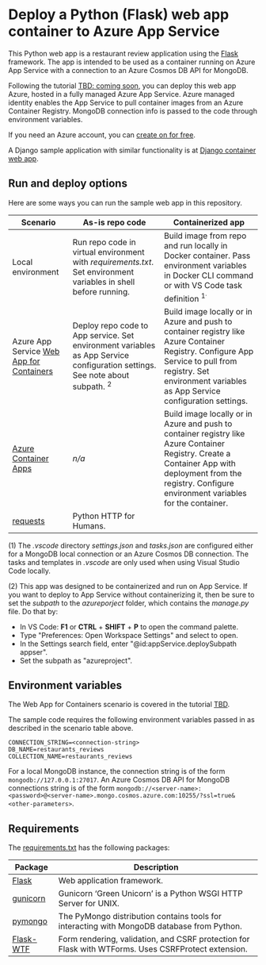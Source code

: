 # Deploy a Python (Flask) web app container to Azure App Service

This Python web app is a restaurant review application using the [Flask](https://flask.palletsprojects.com/en/2.2.x/) framework. The app is intended to be used as a container running on Azure App Service with a connection to an Azure Cosmos DB API for MongoDB. 

Following the tutorial [TBD: coming soon](TBD), you can deploy this web app Azure, hosted in a fully managed Azure App Service. Azure managed identity enables the App Service to pull container images from an Azure Container Registry. MongoDB connection info is passed to the code through environment variables. 

If you need an Azure account, you can [create on for free](https://azure.microsoft.com/free/).

A Django sample application with similar functionality is at [Django container web app](https://github.com/Azure-Samples/msdocs-python-django-container-web-app).

## Run and deploy options

Here are some ways you can run the sample web app in this repository.

| Scenario | As-is repo code        | Containerized app |
| ----------- | ----------- | ----------|
| Local environment | Run repo code in virtual environment with *requirements.txt*. Set environment variables in shell before running. | Build image from repo and run locally in Docker container. Pass environment variables in Docker CLI command or with VS Code task definition <sup>1<sup>. |
| Azure App Service [Web App for Containers](https://azure.microsoft.com/services/app-service/containers/) | Deploy repo code to App service. Set environment variables as App Service configuration settings. See note about subpath. <sup>2</sup> | Build image locally or in Azure and push to container registry like Azure Container Registry. Configure App Service to pull from registry. Set environment variables as App Service configuration settings. |
| [Azure Container Apps](https://docs.microsoft.com/azure/container-apps/overview) | *n/a* |  Build image locally or in Azure and push to container registry like Azure Container Registry. Create a Container App with deployment from the registry. Configure environment variables for the container. |
| [requests](https://pypi.org/project/requests/) | Python HTTP for Humans. |

(1) The *.vscode* directory *settings.json* and *tasks.json* are configured either for a MongoDB local connection or an Azure Cosmos DB connection. The tasks and templates in *.vscode* are only used when using Visual Studio Code locally.

(2) This app was designed to be containerized and run on App Service. If you want to deploy to App Service without containerizing it, then be sure to set the *subpath* to the *azureporject* folder, which contains the *manage.py* file. Do that by:

* In VS Code: **F1** or **CTRL** + **SHIFT** + **P** to open the command palette.
* Type "Preferences: Open Workspace Settings" and select to open.
* In the Settings search field, enter "@id:appService.deploySubpath appser".
* Set the subpath as "azureproject".


## Environment variables

The Web App for Containers scenario is covered in the tutorial [TBD](TBD).

The sample code requires the following environment variables passed in as described in the scenario table above.

```
CONNECTION_STRING=<connection-string>
DB_NAME=restaurants_reviews
COLLECTION_NAME=restaurants_reviews
```

For a local MongoDB instance, the connection string is of the form `mongodb://127.0.0.1:27017`. An Azure Cosmos DB API for MongoDB connections string is of the form `mongodb://<server-name>:<password>@<server-name>.mongo.cosmos.azure.com:10255/?ssl=true&<other-parameters>`.

## Requirements

The [requirements.txt](./requirements.txt) has the following packages:

| Package | Description |
| ------- | ----------- |
| [Flask](https://pypi.org/project/Flask/) | Web application framework. |
| [gunicorn](https://pypi.org/project/gunicorn/) | Gunicorn ‘Green Unicorn’ is a Python WSGI HTTP Server for UNIX. |
| [pymongo](https://pypi.org/project/pymongo/) | The PyMongo distribution contains tools for interacting with MongoDB database from Python. |
| [Flask-WTF](https://pypi.org/project/Flask-WTF/) | Form rendering, validation, and CSRF protection for Flask with WTForms. Uses CSRFProtect extension. |

